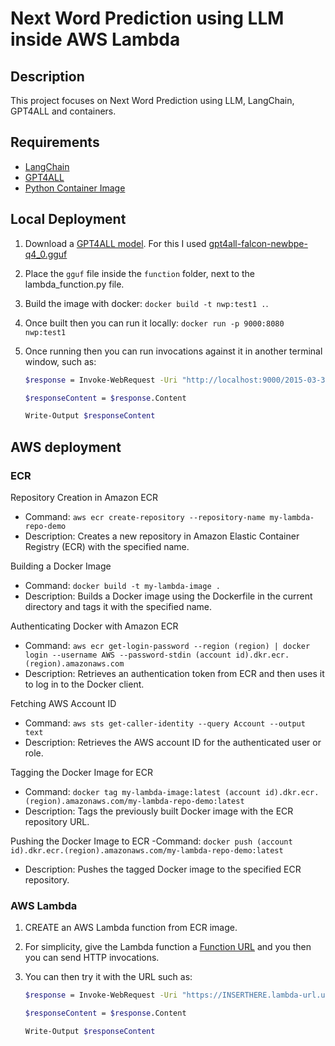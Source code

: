 # Next Word Prediction using LLM inside AWS Lambda

## Description
This project focuses on Next Word Prediction using LLM, LangChain, GPT4ALL and containers.

## Requirements
* [LangChain](https://www.langchain.com/)
* [GPT4ALL](https://gpt4all.io/index.html)
* [Python Container Image](https://hub.docker.com/_/python)

## Local Deployment
1. Download a [GPT4ALL model](https://gpt4all.io/index.html). For this I used [gpt4all-falcon-newbpe-q4_0.gguf](https://gpt4all.io/models/gguf/gpt4all-falcon-newbpe-q4_0.gguf)

2. Place the `gguf` file inside the `function` folder, next to the lambda_function.py file.

3. Build the image with docker: `docker build -t nwp:test1 .`.

4. Once built then you can run it locally: `docker run -p 9000:8080 nwp:test1`

5. Once running then you can run invocations against it in another terminal window, such as:
    ```bash
    $response = Invoke-WebRequest -Uri "http://localhost:9000/2015-03-31/functions/function/invocations" -Method POST -Body '{"body": "{\"action\":\"The pirates of the \"}"}' -ContentType 'application/json'
    ```
    ```bash
    $responseContent = $response.Content
    ```
    ```bash
    Write-Output $responseContent
    ```

## AWS deployment
### ECR
Repository Creation in Amazon ECR
- Command: `aws ecr create-repository --repository-name my-lambda-repo-demo`
- Description: Creates a new repository in Amazon Elastic Container Registry (ECR) with the specified name.

Building a Docker Image
- Command: `docker build -t my-lambda-image .`
- Description: Builds a Docker image using the Dockerfile in the current directory and tags it with the specified name.

Authenticating Docker with Amazon ECR
- Command: `aws ecr get-login-password --region (region) | docker login --username AWS --password-stdin (account id).dkr.ecr.(region).amazonaws.com`
- Description: Retrieves an authentication token from ECR and then uses it to log in to the Docker client.

Fetching AWS Account ID
- Command: `aws sts get-caller-identity --query Account --output text`
- Description: Retrieves the AWS account ID for the authenticated user or role.

Tagging the Docker Image for ECR
- Command: `docker tag my-lambda-image:latest (account id).dkr.ecr.(region).amazonaws.com/my-lambda-repo-demo:latest`
- Description: Tags the previously built Docker image with the ECR repository URL.

Pushing the Docker Image to ECR
-Command: `docker push (account id).dkr.ecr.(region).amazonaws.com/my-lambda-repo-demo:latest`
- Description: Pushes the tagged Docker image to the specified ECR repository.

### AWS Lambda
1. CREATE an AWS Lambda function from ECR image.

2. For simplicity, give the Lambda function a [Function URL](https://docs.aws.amazon.com/lambda/latest/dg/lambda-urls.html) and you then you can send HTTP invocations.

4. You can then try it with the URL such as:
    ```bash
    $response = Invoke-WebRequest -Uri "https://INSERTHERE.lambda-url.us-east-1.on.aws/" -Method POST -Body '{"body": "{\"action\":\"The pirates of the \"}"}' -ContentType 'application/json'
    ```
    ```bash
    $responseContent = $response.Content
    ```
    ```bash
    Write-Output $responseContent
    ```

